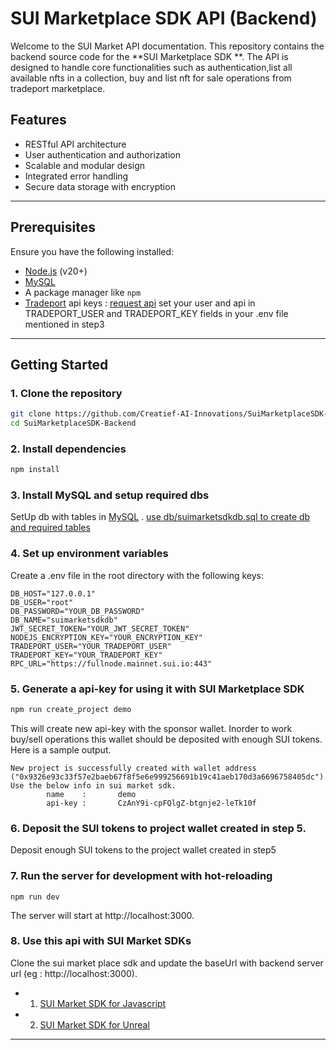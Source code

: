 # SUI Marketplace SDK API (Backend)
Welcome to the SUI Market API documentation. This repository contains the backend source code for the **SUI Marketplace SDK **. The API is designed to handle core functionalities such as authentication,list all available nfts in a collection, buy and list nft for sale operations from tradeport marketplace.

## Features
- RESTful API architecture
- User authentication and authorization
- Scalable and modular design
- Integrated error handling
- Secure data storage with encryption
---

## Prerequisites

Ensure you have the following installed:
- [Node.js](https://nodejs.org/) (v20+)
- [MySQL](https://www.mysql.com/) 
- A package manager like `npm`
- [Tradeport](https://www.tradeport.xyz/docs/nft-trading-sdk/sui-sdk/getting-started) api keys : [request api](https://form.asana.com/?k=ClRNDmKRUMlBEYDWbxR_Mw&d=1203273737616767) set your user and api in TRADEPORT_USER and TRADEPORT_KEY fields in your .env file mentioned in step3
---



## Getting Started

### 1. Clone the repository
```bash
git clone https://github.com/Creatief-AI-Innovations/SuiMarketplaceSDK-Backend.git
cd SuiMarketplaceSDK-Backend
```

### 2. Install dependencies
```bash
npm install
```
### 3. Install MySQL and setup required dbs
SetUp db with tables in [MySQL](https://www.mysql.com/) .
[use db/suimarketsdkdb.sql to create db and required tables](db/suimarketsdkdb.sql)

### 4. Set up environment variables
Create a .env file in the root directory with the following keys:
```
DB_HOST="127.0.0.1"
DB_USER="root"
DB_PASSWORD="YOUR_DB_PASSWORD"
DB_NAME="suimarketsdkdb"
JWT_SECRET_TOKEN="YOUR_JWT_SECRET_TOKEN"
NODEJS_ENCRYPTION_KEY="YOUR_ENCRYPTION_KEY"
TRADEPORT_USER="YOUR_TRADEPORT_USER"
TRADEPORT_KEY="YOUR_TRADEPORT_KEY"
RPC_URL="https://fullnode.mainnet.sui.io:443"
```

### 5. Generate a api-key for using it with SUI Marketplace SDK
```bash
npm run create_project demo
```
This will create new api-key with the sponsor wallet. Inorder to work buy/sell operations this wallet should be deposited with enough SUI tokens.
Here is a sample output.
~~~
New project is successfully created with wallet address ("0x9326e93c33f57e2baeb67f8f5e6e999256691b19c41aeb170d3a6696758405dc").
Use the below info in sui market sdk.
        name    :       demo
        api-key :       CzAnY9i-cpFQlgZ-btgnje2-leTk10f
~~~


### 6. Deposit the SUI tokens to project wallet created in step 5.
Deposit enough SUI tokens to the project wallet created in step5

### 7. Run the server for development with hot-reloading
```
npm run dev
```

The server will start at http://localhost:3000.


### 8. Use this api with SUI Market SDKs
Clone the sui market place sdk and update the baseUrl with backend server url (eg :  http://localhost:3000).
 - 1. [SUI Market SDK for Javascript](https://github.com/Creatief-AI-Innovations/SuiMarketplaceSDK)
 - 2. [SUI Market SDK for Unreal](https://github.com/Creatief-AI-Innovations/SuiMarketplaceSDK-Unreal)


--------------------------------------------------------------------------------------------------------------------------------------------------------